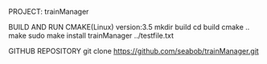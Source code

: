 PROJECT: trainManager

BUILD AND RUN
    CMAKE(Linux) version:3.5
        mkdir build
        cd build
        cmake ..
	make
	sudo make install
	trainManager ../testfile.txt

GITHUB REPOSITORY
	git clone https://github.com/seabob/trainManager.git


